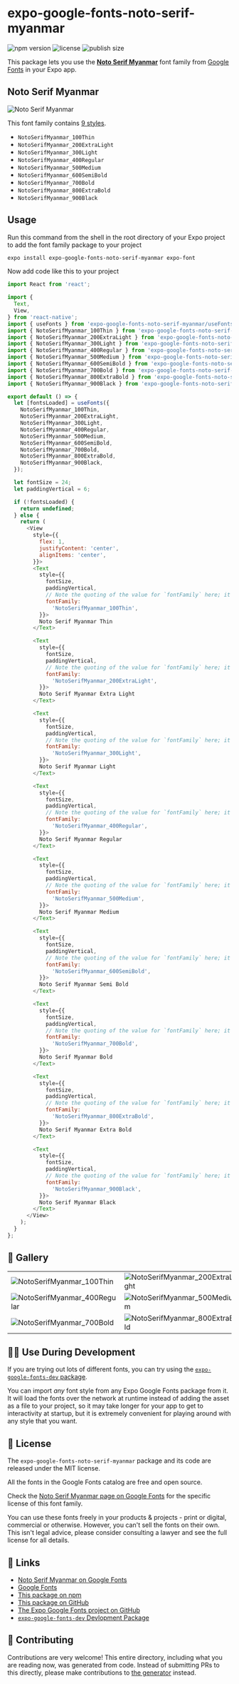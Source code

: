 # expo-google-fonts-noto-serif-myanmar

![npm version](https://flat.badgen.net/npm/v/expo-google-fonts-noto-serif-myanmar)
![license](https://flat.badgen.net/github/license/expo/google-fonts)
![publish size](https://flat.badgen.net/packagephobia/install/expo-google-fonts-noto-serif-myanmar)

This package lets you use the [**Noto Serif Myanmar**](https://fonts.google.com/specimen/Noto+Serif+Myanmar) font family from [Google Fonts](https://fonts.google.com/) in your Expo app.

## Noto Serif Myanmar

![Noto Serif Myanmar](./font-family.png)

This font family contains [9 styles](#-gallery).

- `NotoSerifMyanmar_100Thin`
- `NotoSerifMyanmar_200ExtraLight`
- `NotoSerifMyanmar_300Light`
- `NotoSerifMyanmar_400Regular`
- `NotoSerifMyanmar_500Medium`
- `NotoSerifMyanmar_600SemiBold`
- `NotoSerifMyanmar_700Bold`
- `NotoSerifMyanmar_800ExtraBold`
- `NotoSerifMyanmar_900Black`

## Usage

Run this command from the shell in the root directory of your Expo project to add the font family package to your project
```sh
expo install expo-google-fonts-noto-serif-myanmar expo-font
```

Now add code like this to your project
```js
import React from 'react';

import {
  Text,
  View,
} from 'react-native';
import { useFonts } from 'expo-google-fonts-noto-serif-myanmar/useFonts';
import { NotoSerifMyanmar_100Thin } from 'expo-google-fonts-noto-serif-myanmar/100Thin';
import { NotoSerifMyanmar_200ExtraLight } from 'expo-google-fonts-noto-serif-myanmar/200ExtraLight';
import { NotoSerifMyanmar_300Light } from 'expo-google-fonts-noto-serif-myanmar/300Light';
import { NotoSerifMyanmar_400Regular } from 'expo-google-fonts-noto-serif-myanmar/400Regular';
import { NotoSerifMyanmar_500Medium } from 'expo-google-fonts-noto-serif-myanmar/500Medium';
import { NotoSerifMyanmar_600SemiBold } from 'expo-google-fonts-noto-serif-myanmar/600SemiBold';
import { NotoSerifMyanmar_700Bold } from 'expo-google-fonts-noto-serif-myanmar/700Bold';
import { NotoSerifMyanmar_800ExtraBold } from 'expo-google-fonts-noto-serif-myanmar/800ExtraBold';
import { NotoSerifMyanmar_900Black } from 'expo-google-fonts-noto-serif-myanmar/900Black';

export default () => {
  let [fontsLoaded] = useFonts({
    NotoSerifMyanmar_100Thin,
    NotoSerifMyanmar_200ExtraLight,
    NotoSerifMyanmar_300Light,
    NotoSerifMyanmar_400Regular,
    NotoSerifMyanmar_500Medium,
    NotoSerifMyanmar_600SemiBold,
    NotoSerifMyanmar_700Bold,
    NotoSerifMyanmar_800ExtraBold,
    NotoSerifMyanmar_900Black,
  });

  let fontSize = 24;
  let paddingVertical = 6;

  if (!fontsLoaded) {
    return undefined;
  } else {
    return (
      <View
        style={{
          flex: 1,
          justifyContent: 'center',
          alignItems: 'center',
        }}>
        <Text
          style={{
            fontSize,
            paddingVertical,
            // Note the quoting of the value for `fontFamily` here; it expects a string!
            fontFamily:
              'NotoSerifMyanmar_100Thin',
          }}>
          Noto Serif Myanmar Thin
        </Text>

        <Text
          style={{
            fontSize,
            paddingVertical,
            // Note the quoting of the value for `fontFamily` here; it expects a string!
            fontFamily:
              'NotoSerifMyanmar_200ExtraLight',
          }}>
          Noto Serif Myanmar Extra Light
        </Text>

        <Text
          style={{
            fontSize,
            paddingVertical,
            // Note the quoting of the value for `fontFamily` here; it expects a string!
            fontFamily:
              'NotoSerifMyanmar_300Light',
          }}>
          Noto Serif Myanmar Light
        </Text>

        <Text
          style={{
            fontSize,
            paddingVertical,
            // Note the quoting of the value for `fontFamily` here; it expects a string!
            fontFamily:
              'NotoSerifMyanmar_400Regular',
          }}>
          Noto Serif Myanmar Regular
        </Text>

        <Text
          style={{
            fontSize,
            paddingVertical,
            // Note the quoting of the value for `fontFamily` here; it expects a string!
            fontFamily:
              'NotoSerifMyanmar_500Medium',
          }}>
          Noto Serif Myanmar Medium
        </Text>

        <Text
          style={{
            fontSize,
            paddingVertical,
            // Note the quoting of the value for `fontFamily` here; it expects a string!
            fontFamily:
              'NotoSerifMyanmar_600SemiBold',
          }}>
          Noto Serif Myanmar Semi Bold
        </Text>

        <Text
          style={{
            fontSize,
            paddingVertical,
            // Note the quoting of the value for `fontFamily` here; it expects a string!
            fontFamily:
              'NotoSerifMyanmar_700Bold',
          }}>
          Noto Serif Myanmar Bold
        </Text>

        <Text
          style={{
            fontSize,
            paddingVertical,
            // Note the quoting of the value for `fontFamily` here; it expects a string!
            fontFamily:
              'NotoSerifMyanmar_800ExtraBold',
          }}>
          Noto Serif Myanmar Extra Bold
        </Text>

        <Text
          style={{
            fontSize,
            paddingVertical,
            // Note the quoting of the value for `fontFamily` here; it expects a string!
            fontFamily:
              'NotoSerifMyanmar_900Black',
          }}>
          Noto Serif Myanmar Black
        </Text>
      </View>
    );
  }
};

```

## 🔡 Gallery


||||
|-|-|-|
|![NotoSerifMyanmar_100Thin](.//100Thin/NotoSerifMyanmar_100Thin.ttf.png)|![NotoSerifMyanmar_200ExtraLight](.//200ExtraLight/NotoSerifMyanmar_200ExtraLight.ttf.png)|![NotoSerifMyanmar_300Light](.//300Light/NotoSerifMyanmar_300Light.ttf.png)||
|![NotoSerifMyanmar_400Regular](.//400Regular/NotoSerifMyanmar_400Regular.ttf.png)|![NotoSerifMyanmar_500Medium](.//500Medium/NotoSerifMyanmar_500Medium.ttf.png)|![NotoSerifMyanmar_600SemiBold](.//600SemiBold/NotoSerifMyanmar_600SemiBold.ttf.png)||
|![NotoSerifMyanmar_700Bold](.//700Bold/NotoSerifMyanmar_700Bold.ttf.png)|![NotoSerifMyanmar_800ExtraBold](.//800ExtraBold/NotoSerifMyanmar_800ExtraBold.ttf.png)|![NotoSerifMyanmar_900Black](.//900Black/NotoSerifMyanmar_900Black.ttf.png)||


## 👩‍💻 Use During Development

If you are trying out lots of different fonts, you can try using the [`expo-google-fonts-dev` package](https://github.com/freeboub/google-fonts/tree/master/font-packages/dev#readme).

You can import *any* font style from any Expo Google Fonts package from it. It will load the fonts
over the network at runtime instead of adding the asset as a file to your project, so it may take longer
for your app to get to interactivity at startup, but it is extremely convenient
for playing around with any style that you want.

## 📖 License

The `expo-google-fonts-noto-serif-myanmar` package and its code are released under the MIT license.

All the fonts in the Google Fonts catalog are free and open source.

Check the [Noto Serif Myanmar page on Google Fonts](https://fonts.google.com/specimen/Noto+Serif+Myanmar) for the specific license of this font family.

You can use these fonts freely in your products & projects - print or digital, commercial or otherwise. However, you can't sell the fonts on their own. This isn't legal advice, please consider consulting a lawyer and see the full license for all details.

## 🔗 Links

- [Noto Serif Myanmar on Google Fonts](https://fonts.google.com/specimen/Noto+Serif+Myanmar)
- [Google Fonts](https://fonts.google.com/)
- [This package on npm](https://www.npmjs.com/package/expo-google-fonts-noto-serif-myanmar)
- [This package on GitHub](https://github.com/freeboub/google-fonts/tree/master/font-packages/noto-serif-myanmar)
- [The Expo Google Fonts project on GitHub](https://github.com/freeboub/google-fonts)
- [`expo-google-fonts-dev` Devlopment Package](https://github.com/freeboub/google-fonts/tree/master/font-packages/dev)

## 🤝 Contributing

Contributions are very welcome! This entire directory, including what you are reading now, was generated from code. Instead of submitting PRs to this directly, please make contributions to [the generator](https://github.com/freeboub/google-fonts/tree/master/packages/generator) instead.
